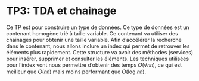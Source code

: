 # TP3: TDA et chainage

Ce TP est pour construire un type de données. Ce type de données est un contenant
homogène trié à taille variable. Ce contenant va utiliser des chainages pour obtenir une taille variable.
Afin d’accélérer la recherche dans le contenant, nous allons inclure un index qui permet de retrouver les
éléments plus rapidement. Cette structure va avoir des méthodes (services) pour insérer, supprimer et
consulter les éléments. Les techniques utilisées pour l’index vont nous permettre d’obtenir des temps
 𝑂(√𝑛𝑛), ce qui est meilleur que 𝑂(𝑛𝑛) mais moins performant que 𝑂(log 𝑛𝑛).
